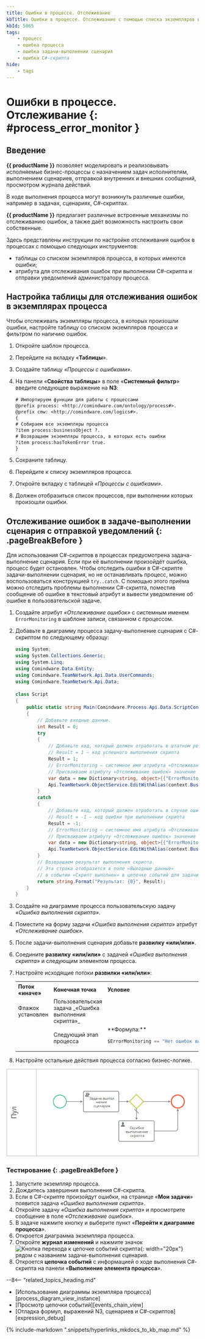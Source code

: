 ```yaml
---
title: Ошибки в процессе. Отслеживание
kbTitle: Ошибки в процессе. Отслеживание с помощью списка экземпляров и уведомлений
kbId: 5065
tags:
    - процесс
    - ошибка процесса
    - ошибка задачи-выполнении сценария
    - ошибка C#-скрипта
hide:
    - tags
---
```


# Ошибки в процессе. Отслеживание {: #process_error_monitor }

## Введение

**{{ productName }}** позволяет моделировать и реализовывать исполняемые бизнес-процессы с назначением задач исполнителям, выполнением сценариев, отправкой внутренних и внешних сообщений, просмотром журнала действий.

В ходе выполнения процесса могут возникнуть различные ошибки, например в задачах, сценариях, C#-скриптах.

**{{ productName }}** предлагает различные встроенные механизмы по отслеживанию ошибок, а также даёт возможность настроить свои собственные.

Здесь представлены инструкции по настройке отслеживания ошибок в процессах с помощью следующих инструментов:

- таблицы со списком экземпляров процесса, в которых имеются ошибки;
- атрибута для отслеживания ошибок при выполнении C#-скрипта и отправки уведомлений администратору процесса.

## Настройка таблицы для отслеживания ошибок в экземплярах процесса

Чтобы отслеживать экземпляры процесса, в которых произошли ошибки, настройте таблицу со списком экземпляров процесса и фильтром по наличию ошибок.

1. Откройте шаблон процесса.
2. Перейдите на вкладку «**Таблицы**».
3. Создайте таблицу _«Процессы с ошибками»_.
4. На панели «**Свойства таблицы**» в поле «**Системный фильтр**» введите следующее выражение на **N3**:

    ``` turtle
    # Импортируем функции для работы с процессами
    @prefix process: <http://comindware.com/ontology/process#>.
    @prefix cmw: <http://comindware.com/logics#>.
    {
    # Собираем все экземпляры процесса
    ?item process:businessObject ?.
    # Возвращаем экземпляры процесса, в которых есть ошибки
    ?item process:hasTokenError true.
    }
    ```

5. Сохраните таблицу.
6. Перейдите к списку экземпляров процесса.
7. Откройте вкладку с таблицей _«Процессы с ошибками»_.
8. Должен отобразиться список процессов, при выполнении которых произошли ошибки.

## Отслеживание ошибок в задаче-выполнении сценария с отправкой уведомлений {: .pageBreakBefore }

Для использования C#-скриптов в процессах предусмотрена задача-выполнение сценария. Если при её выполнении произойдёт ошибка, процесс будет остановлен. Чтобы отследить ошибки в C#-скрипте задачи-выполнении сценария, но не останавливать процесс, можно воспользоваться конструкцией `try..catch`. С помощью этого приёма можно отследить проблемы выполнении C#-скрипта, поместив сообщение об ошибке в текстовый атрибут и вывести уведомление об ошибке в пользовательской задаче.

1. Создайте атрибут _«Отслеживание ошибок»_ с системным именем `ErrorMonitoring` в шаблоне записи, связанном с процессом.
2. Добавьте в диаграмму процесса задачу-выполнение сценария с C#-скриптом по следующему образцу:

    ``` cs
    using System;
    using System.Collections.Generic;
    using System.Linq;
    using Comindware.Data.Entity;
    using Comindware.TeamNetwork.Api.Data.UserCommands;
    using Comindware.TeamNetwork.Api.Data;

    class Script
    {
        public static string Main(Comindware.Process.Api.Data.ScriptContext context, Comindware.Entities entities)
        {
            // Добавьте входные данные.
            int Result = 0;
            try
            {
                // Добавьте код, который должен отработать в штатном режиме.
                // Result = 1 — код успешного выполнения скрипта
                Result = 1;
                // ErrorMonitoring — системное имя атрибута «Отслеживание ошибок».
                // Присваиваем атрибуту «Отслеживание ошибок» значение "Нет ошибок выполнения скрипта".
                var data = new Dictionary<string, object>{{"ErrorMonitoring", "Нет ошибок выполнения скрипта"}};
                Api.TeamNetwork.ObjectService.EditWithAlias(context.BusinessObjectId, data);
            }
            catch
            {
                // Добавьте код, который должен отработать в случае ошибки.
                // Result = -1 — код ошибки при выполнении скрипта
                Result = -1;
                // ErrorMonitoring — системное имя атрибута «Отслеживание ошибок».
                // Присваиваем атрибуту «Отслеживание ошибок» значение "Ошибка выполнения скрипта".
                var data = new Dictionary<string, object>{{"ErrorMonitoring", "Ошибка выполнения скрипта"}};
                Api.TeamNetwork.ObjectService.EditWithAlias(context.BusinessObjectId, data);
            }
            // Возвращаем результат выполнения скрипта.
            // Эта строка отобразится в поле «Выходные данные» 
            // в событии «Скрипт выполнен» в цепочке событий для задачи-выполнения сценария.
            return string.Format("Результат: {0}", Result);
        }
    }
    ```

3. Создайте на диаграмме процесса пользовательскую задачу _«Ошибка выполнения скрипта»_.
4. Поместите на форму задачи _«Ошибка выполнения скрипта»_ атрибут _«Отслеживание ошибок»_.
5. После задачи-выполнения сценария добавьте **развилку «или/или»**.
6. Соедините **развилку «или/или»** с задачей _«Ошибка выполнения скрипта»_ и следующим элементом процесса.
7. Настройте исходящие потоки **развилки «или/или»**:

    <table markdown="block">
    <tbody markdown="block">
    <tr markdown="block">
    <th markdown="block">
    Поток «иначе»
    </th>
    <th markdown="block">
    Конечная точка
    </th>
    <th markdown="block">
    Условие
    </th>
    </tr>
    <tr markdown="block">
    <td markdown="block">
    Флажок установлен
    </td>
    <td markdown="block">
    Пользовательская задача _«Ошибка выполнения скрипта»_
    </td>
    <td markdown="block">
    </td>
    </tr>
    <tr markdown="block">
    <td markdown="block">
    </td>
    <td markdown="block">
    Следующий этап процесса
    </td>
    <td markdown="block">
    **Формула:**

    ``` cs
    $ErrorMonitoring == "Нет ошибок выполнения скрипта"
    ```

    </td>
    </tr>
    </tbody>
    </table>

8. Настройте остальные действия процесса согласно бизнес-логике.

_![Диаграмма процесса с использованием задачи «Ошибка выполнения скрипта»](img/process_debug_process_diagram.png)_

### Тестирование {: .pageBreakBefore }

1. Запустите экземпляр процесса.
2. Дождитесь завершения выполнения C#-скрипта.
3. Если в C#-скрипте произойдут ошибки, на странице «**Мои задачи**» появится задача _«Ошибка выполнения скрипта»_.
4. Откройте задачу _«Ошибка выполнения скрипта»_ и просмотрите сообщение в поле _«Отслеживание ошибок»_.
5. В задаче нажмите кнопку <i class="fa-light fa-edit"></i> и выберите пункт «**Перейти к диаграмме процесса**».
6. Откроется диаграмма экземпляра процесса.
7. Откройте **журнал изменений** и нажмите значок ![Кнопка перехода к цепочке событий скрипта](expression_debug_script_button.png){: width="20px"} рядом с названием задачи-выполнения сценария.
8. Откроется **цепочка событий** с информацией о ходе выполнения C#-скрипта на панели «**Выполнение элемента процесса**».

<div class="relatedTopics" markdown="block">

--8<-- "related_topics_heading.md"

- [Использование диаграммы экземпляра процесса][process_diagram_view_instance]
- [Просмотр цепочки событий][events_chain_view]
- [Отладка формул, выражений N3, сценариев и C#-скриптов][expression_debug]

</div>

{% include-markdown ".snippets/hyperlinks_mkdocs_to_kb_map.md" %}
